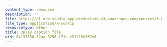 ```yaml
---
content_type: resource
description: ''
file: https://ol-ocw-studio-app-production.s3.amazonaws.com/courses/6-006-introduction-to-algorithms-spring-2020/6419735032aa8256f7fce51115d952e8_JbafQJx1CIA.srt
file_type: application/x-subrip
resourcetype: Other
title: 3play caption file
uid: 64197350-32aa-8256-f7fc-e51115d952e8
---
```

